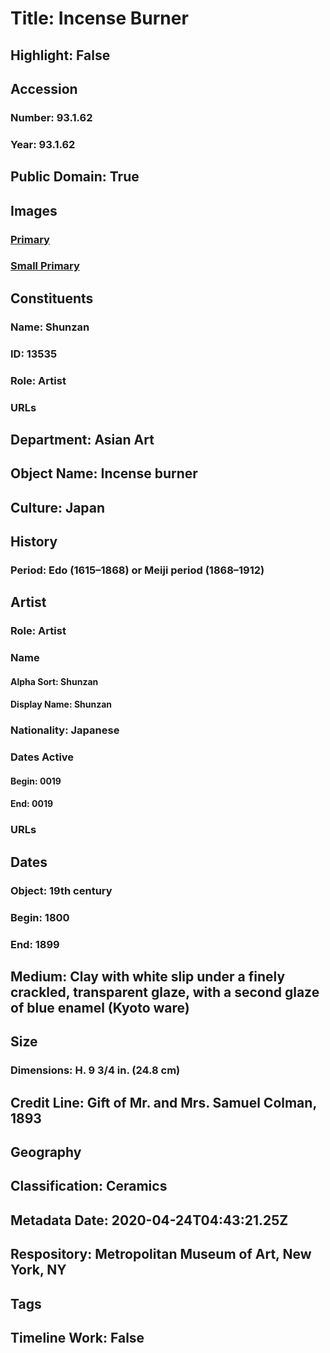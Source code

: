 # Title: Incense Burner
## Highlight: False
## Accession
### Number: 93.1.62
### Year: 93.1.62
## Public Domain: True
## Images
### [Primary](https://images.metmuseum.org/CRDImages/as/original/93_1_62.jpg)
### [Small Primary](https://images.metmuseum.org/CRDImages/as/web-large/93_1_62.jpg)
## Constituents
### Name: Shunzan
### ID: 13535
### Role: Artist
### URLs
## Department: Asian Art
## Object Name: Incense burner
## Culture: Japan
## History
### Period: Edo (1615–1868) or Meiji period (1868–1912)
## Artist
### Role: Artist
### Name
#### Alpha Sort: Shunzan
#### Display Name: Shunzan
### Nationality: Japanese
### Dates Active
#### Begin: 0019
#### End: 0019
### URLs
## Dates
### Object: 19th century
### Begin: 1800
### End: 1899
## Medium: Clay with white slip under a finely crackled, transparent glaze, with a second glaze of blue enamel (Kyoto ware)
## Size
### Dimensions: H. 9 3/4 in. (24.8 cm)
## Credit Line: Gift of Mr. and Mrs. Samuel Colman, 1893
## Geography
## Classification: Ceramics
## Metadata Date: 2020-04-24T04:43:21.25Z
## Respository: Metropolitan Museum of Art, New York, NY
## Tags
## Timeline Work: False